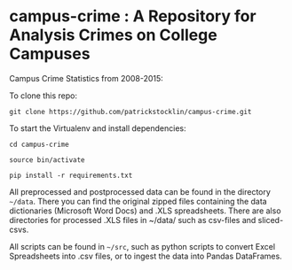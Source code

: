 # campus-crime : A Repository for Analysis Crimes on College Campuses

Campus Crime Statistics from 2008-2015:

To clone this repo:

```git clone https://github.com/patrickstocklin/campus-crime.git```

To start the Virtualenv and install dependencies:

```cd campus-crime```

```source bin/activate```

```pip install -r requirements.txt```

All preprocessed and postprocessed data can be found in the directory ```~/data```. There you can find the original zipped files containing the data dictionaries (Microsoft Word Docs) and .XLS spreadsheets. There are also directories for processed .XLS files in ~/data/ such as csv-files and sliced-csvs.

All scripts can be found in ```~/src```, such as python scripts to convert Excel Spreadsheets into .csv files, or to ingest the data into Pandas DataFrames.

